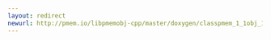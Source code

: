 ```yaml
---
layout: redirect
newurl: http://pmem.io/libpmemobj-cpp/master/doxygen/classpmem_1_1obj_1_1pool__base.html
---
```

